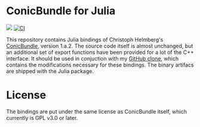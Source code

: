 # ConicBundle for Julia

[![](https://img.shields.io/badge/docs-dev-blue.svg)](https://projekter.github.io/ConicBundle.jl/dev)
[![CI](https://github.com/projekter/ConicBundle.jl/actions/workflows/ci.yml/badge.svg)](https://github.com/projekter/ConicBundle.jl/actions/workflows/ci.yml)

This repository contains Julia bindings of Christoph Helmberg's
[ConicBundle](https://www-user.tu-chemnitz.de/~helmberg/ConicBundle/Manual/index.html), version 1.a.2.
The source code itself is almost unchanged, but an additional set of export functions have been provided for a lot of the C++
interface.
It should be used in conjuction with my [GitHub clone](https://github.com/projekter/ConicBundle), which contains the
modifications necessary for these bindings. The binary artifacs are shipped with the Julia package.

# License
The bindings are put under the same license as ConicBundle itself, which currently is GPL v3.0 or later.